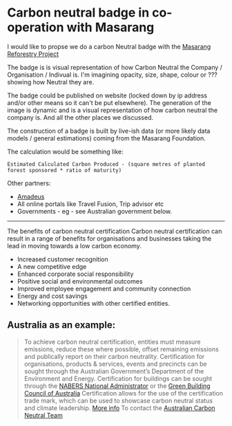 # Carbon neutral badge in co-operation with Masarang

I would like to propse we do a carbon Neutral badge with the [Masarang Reforestry Project](https://masarang.nl/en/what-we-do/reforestation/)

The badge is is visual representation of how Carbon Neutral the Company / Organisation / Indivual is. I'm imagining opacity, size, shape, colour or ??? showing how Neutral they are.

The badge could be published on website (locked down by ip address and/or other means so it can't be put elsewhere). The generation of the image is dynamic and is a visual representation of how carbon neutral the company is. And all the other places we discussed.

The construction of a badge is built by live-ish data (or more likely data models / general estimations) coming from the Masarang Foundation. 

The calculation would be something like:

``` Estimated Calculated Carbon Produced - (square metres of planted forest sponsored * ratio of maturity)   ```


Other partners:

- [Amadeus](https://amadeus.com/en)
- All online portals like Travel Fusion, Trip advisor etc
- Governments - eg - see Australian government below.

--------------------------------------

The benefits of carbon neutral certification
Carbon neutral certification can result in a range of benefits for organisations and businesses taking the lead in moving towards a low carbon economy.

- Increased customer recognition
- A new competitive edge
- Enhanced corporate social responsibility
- Positive social and environmental outcomes
- Improved employee engagement and community connection
- Energy and cost savings
- Networking opportunities with other certified entities.

## Australia as an example:

> To achieve carbon neutral certification, entities must measure emissions, reduce these where possible, offset remaining emissions and publically report on their carbon neutrality.
> Certification for organisations, products & services, events and precincts can be sought through the Australian Government’s Department of the Environment and Energy.
> Certification for buildings can be sought through the [NABERS National Administrator](https://nabers.gov.au/) or the [Green Building Council of Australia](http://new.gbca.org.au/)
> Certification allows for the use of the certification trade mark, which can be used to showcase carbon neutral status and climate leadership.
> [More info](https://www.environment.gov.au/climate-change/government/carbon-neutral/certification)
> To contact the [Australian Carbon Neutral Team](https://www.environment.gov.au/webform/contact-carbon-neutral-team)
